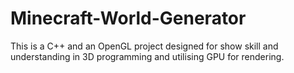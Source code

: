 # Minecraft-World-Generator
This is a C++ and an OpenGL project designed for show skill and understanding in 3D programming and utilising GPU for rendering.
